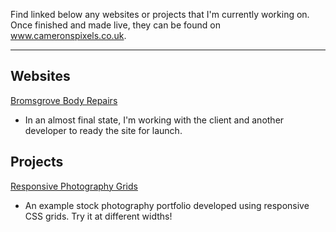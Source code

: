 Find linked below any websites or projects that I'm currently working on. Once finished and made live, they can be found on www.cameronspixels.co.uk.

---

## Websites
[Bromsgrove Body Repairs](https://cameronspixels.github.io/BBR)

* In an almost final state, I'm working with the client and another developer to ready the site for launch.

## Projects
[Responsive Photography Grids](https://cameronspixels.github.io/photo--grids)

* An example stock photography portfolio developed using responsive CSS grids. Try it at different widths!
